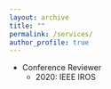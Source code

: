 ```yaml
---
layout: archive
title: ""
permalink: /services/
author_profile: true
---
```


- Conference Reviewer
	- 2020:  IEEE IROS 


